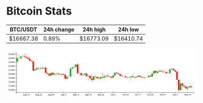 # Bitcoin Stats

BTC/USDT|24h change|24h high|24h low|
|---|---|---|---|
|$16667.38|0.89%|$16773.09|$16410.74|

<img src="./chart.svg">
